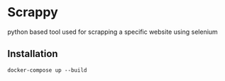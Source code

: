 # Scrappy
python based tool used for scrapping a specific website using selenium

## Installation
```
docker-compose up --build
```

